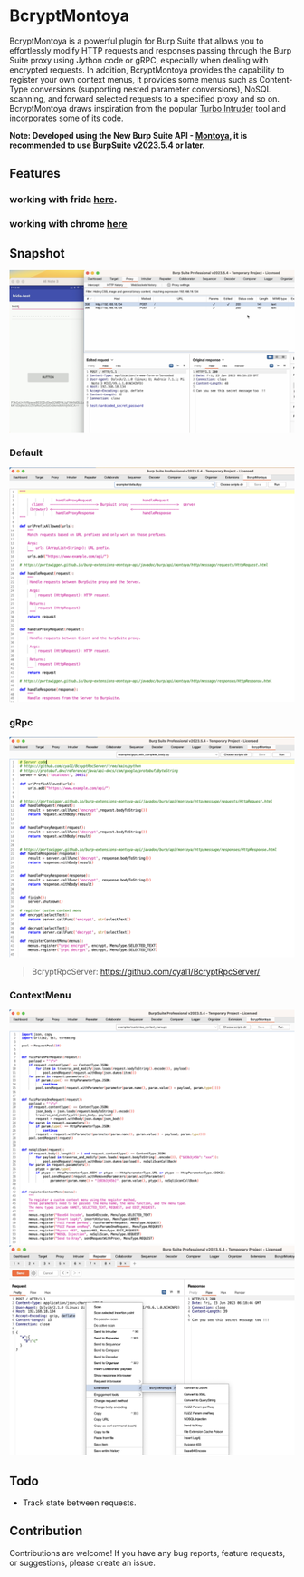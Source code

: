 # BcryptMontoya

BcryptMontoya is a powerful plugin for Burp Suite that allows you to effortlessly modify HTTP requests and responses passing through the Burp Suite proxy using Jython code or gRPC, especially when dealing with encrypted requests.
In addition, BcryptMontoya provides the capability to register your own context menus, it provides some menus such as Content-Type conversions (supporting nested parameter conversions), NoSQL scanning, and forward selected requests to a specified proxy and so on.
BcryptMontoya draws inspiration from the popular [Turbo Intruder](https://github.com/PortSwigger/turbo-intruder/) tool and incorporates some of its code.

**Note: Developed using the New Burp Suite API - [Montoya](https://portswigger.net/blog/new-burp-suite-api-we-want-your-feedback), it is recommended to use BurpSuite v2023.5.4 or later.**

## Features
### working with frida [here](https://youtu.be/zfvNqd5VmY0).
### working with chrome [here](https://youtu.be/zIyB4YSaA0U)

## Snapshot

<img src="./images/BcryptMontoya1.png">

### Default
<img src="./images/BcryptMontoya.png">

### gRpc
<img src="./images/grpc.png">

>   BcryptRpcServer: https://github.com/cyal1/BcryptRpcServer/

### ContextMenu
<img src="./images/contextMenu.png">
<img src="./images/contextMenu1.png">

## Todo 
* Track state between requests.


## Contribution

Contributions are welcome! If you have any bug reports, feature requests, or suggestions, please create an issue.


